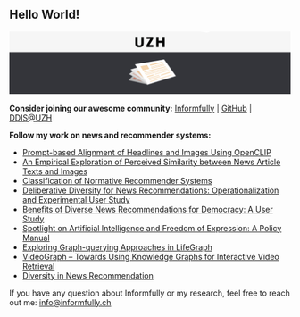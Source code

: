 ## Hello World!

![Informfully](https://raw.githubusercontent.com/Informfully/Documentation/main/docs/source/img/logo_banner.png)

**Consider joining our awesome community:** [Informfully](https://informfully.ch/) | [GitHub](https://github.com/Informfully) | [DDIS@UZH](https://www.ifi.uzh.ch/en/ddis/people/heitz.html)

**Follow my work on news and recommender systems:**

* [Prompt-based Alignment of Headlines and Images Using OpenCLIP](https://ceur-ws.org/Vol-3658/)
* [An Empirical Exploration of Perceived Similarity between News Article Texts and Images](https://ceur-ws.org/Vol-3658/)
* [Classification of Normative Recommender Systems](https://ceur-ws.org/Vol-3639/)
* [Deliberative Diversity for News Recommendations: Operationalization and Experimental User Study](https://dl.acm.org/doi/abs/10.1145/3604915.3608834)
* [Benefits of Diverse News Recommendations for Democracy: A User Study](https://www.tandfonline.com/doi/full/10.1080/21670811.2021.2021804)
* [Spotlight on Artificial Intelligence and Freedom of Expression: A Policy Manual](https://papers.ssrn.com/sol3/papers.cfm?abstract_id=4060166)
* [Exploring Graph-querying Approaches in LifeGraph](https://dl.acm.org/doi/abs/10.1145/3463948.3469068)
* [VideoGraph – Towards Using Knowledge Graphs for Interactive Video Retrieval](https://link.springer.com/chapter/10.1007/978-3-030-67835-7_38)
* [Diversity in News Recommendation](https://drops.dagstuhl.de/entities/document/10.4230/DagMan.9.1.43)

If you have any question about Informfully or my research, feel free to reach out me: info@informfully.ch
